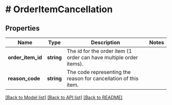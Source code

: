 # # OrderItemCancellation

## Properties

Name | Type | Description | Notes
------------ | ------------- | ------------- | -------------
**order_item_id** | **string** | The id for the order item (1 order can have multiple order items). |
**reason_code** | **string** | The code representing the reason for cancellation of this item. |

[[Back to Model list]](../../README.md#models) [[Back to API list]](../../README.md#endpoints) [[Back to README]](../../README.md)
